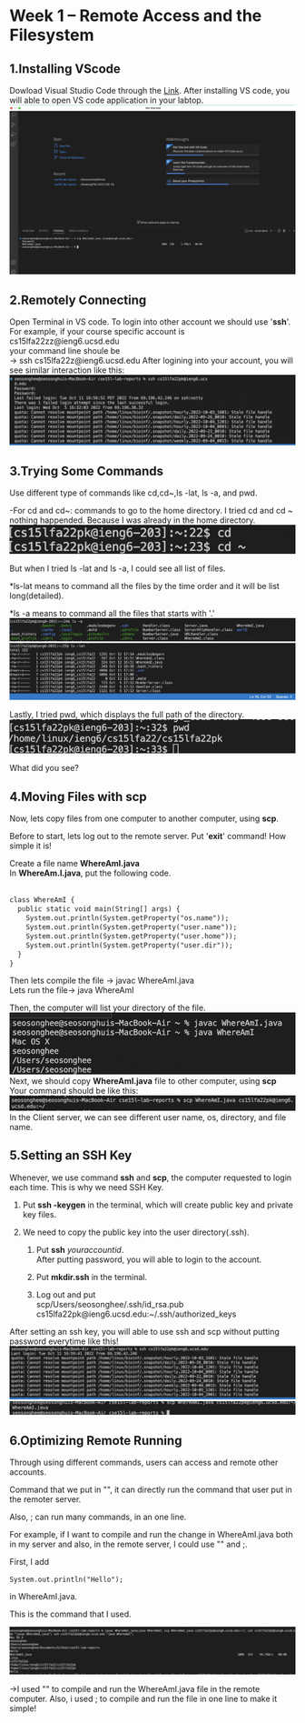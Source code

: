 # Week 1 – Remote Access and the Filesystem
## 1.Installing VScode
Dowload Visual Studio Code through the
[Link](https://code.visualstudio.com).
After installing VS code, you will able to open VS code application in your labtop.
![images](Lab1Screenshot1.png)
## 2.Remotely Connecting
Open Terminal in VS code. To login into other account we should use '**ssh**'.  
For example, if your course specific account is cs15lfa22zz<span>@ieng6.ucsd.edu<br/>
your command line shoule be<br/>-> ssh cs15lfa22z<span>@ieng6.ucsd.edu
After logining into your account, you will see similar interaction like this:
![images](Lab1screenshot15.png)

## 3.Trying Some Commands
Use different type of commands like cd,cd~,ls -lat, ls -a, and pwd.

-For cd and cd~: commands to go to the home directory. 
I tried cd and cd ~ nothing happended. Because I was already in the home directory.
![images](Lab1screenshot26.png)


But when I tried ls -lat and ls -a, I could see all list of files.
 
*ls-lat means to command all the files by the time order and it will be list long(detailed).<br/> 

*ls -a means to command all the files that starts with '.'
![images](Lab1screenshot22.png)
![images](Lab1screenshot23.png)


Lastly, I tried pwd, which displays the full path of the directory.
![images](Lab1screenshot25.png)

 What did you see? 

## 4.Moving Files with scp
Now, lets copy files from one computer to another computer, using **scp**.

Before to start, lets log out to the remote server. Put '**exit**' command! How simple it is!

Create a file name **WhereAmI.java** <br/>
In **WhereAm.I.java**, put the following code.

```

class WhereAmI {
  public static void main(String[] args) {
    System.out.println(System.getProperty("os.name"));
    System.out.println(System.getProperty("user.name"));
    System.out.println(System.getProperty("user.home"));
    System.out.println(System.getProperty("user.dir"));
  }
}
```

Then lets compile the file
-> javac WhereAmI.java<br/>
Lets run the file-> java WhereAmI

Then, the computer will list your directory of the file.
![images](Lab1Screenshot6.png)<br/>
Next, we should copy **WhereAmI.java** file to other computer, using **scp** Your command should be like this:
![images](Lab1Screenshot19.png)
In the Client server, we can see different user name, os, directory, and file name. 

## 5.Setting an SSH Key
Whenever, we use command **ssh** and **scp**, the computer requested to login each time. This is why we need SSH Key.

1. Put **ssh -keygen** in the terminal, which will create public key and private key files. 

2. We need to copy the public key into the user directory(.ssh).
   
     1) Put **ssh** *youraccountid*.<br/>
     After putting password, you will able to login to the account.<br/>
     
     2) Put **mkdir.ssh** in the terminal.<br/>
      
     3) Log out and put<br/>
     scp/Users/seosonghee/.ssh/id_rsa.pub cs15lfa22pk<span>@ieng6.ucsd.edu:~/.ssh/authorized_keys

After setting an ssh key, you will able to use ssh and scp without putting password everytime like this!
![images](Lab1screenshot12.png)
![images](Lab1screenshot13.png)

## 6.Optimizing Remote Running

Through using different commands, users can access and remote other accounts. 

Command that we put in "", it can directly run the command that user put in the remoter server.

Also, ; can run many commands, in an one line. 

For example, if I want to compile and run the change in WhereAmI.java both in my server and also, in the remote server, I could use "" and ;. 

First, I add
```
System.out.println("Hello"); 
```
in WhereAmI.java.

This is the command that I used. 

![images](Lab1screenshot21.png)

->I used "" to compile and run the WhereAmI.java file in the remote computer. 
Also, i used ; to compile and run the file in one line to make it simple!
